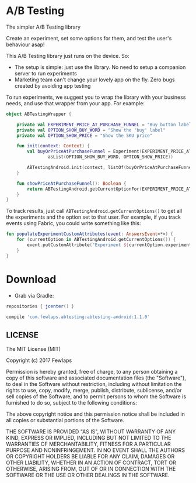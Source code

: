 # A/B Testing
The simpler A/B Testing library

Create an experiment, set some options for them, and test the user's behaviour asap!

This A/B Testing library just runs on the device. So:
- The setup is simple: just use the library. No need to setup a companion server to run experiments
- Marketing team can't change your lovely app on the fly. Zero bugs created by avoiding app testing

To run experiments, we suggest you to wrap the library with your business needs, and use that wrapper from your app. For example:

```kotlin
object ABTestingWrapper {

    private val EXPERIMENT_PRICE_AT_PURCHASE_FUNNEL = "Buy button label in the 'Be PRO' onboarding"
    private val OPTION_SHOW_BUY_WORD = "Show the 'buy' label"
    private val OPTION_SHOW_PRICE = "Show the SKU price"

    fun init(context: Context) {
        val buyOrPriceAtPurchaseFunnel = Experiment(EXPERIMENT_PRICE_AT_PURCHASE_FUNNEL,
                asList(OPTION_SHOW_BUY_WORD, OPTION_SHOW_PRICE))

        ABTestingAndroid.init(context, listOf(buyOrPriceAtPurchaseFunnel))
    }

    fun showPriceAtPurchaseFunnel(): Boolean {
        return ABTestingAndroid.getCurrentOptionFor(EXPERIMENT_PRICE_AT_PURCHASE_FUNNEL) == OPTION_SHOW_PRICE
    }
}
```

To track results, just call `ABTestingAndroid.getCurrentOptions()` to get all the experiments and the option set to that user. For example, if you track events using Fabric, you could write something like this:

```kotlin
fun populateExperimentCustomAttributes(event: AnswersEvent<*>) {
    for (currentOption in ABTestingAndroid.getCurrentOptions()) {
        event.putCustomAttribute("Experiment ${currentOption.experiment}", currentOption.option)
    }
}
```

# Download

* Grab via Gradle:
```groovy
repositories { jcenter() }

compile 'com.fewlaps.abtesting:abtesting-android:1.1.0'
```

## LICENSE ##

The MIT License (MIT)

Copyright (c) 2017 Fewlaps

Permission is hereby granted, free of charge, to any person obtaining a copy
of this software and associated documentation files (the "Software"), to deal
in the Software without restriction, including without limitation the rights
to use, copy, modify, merge, publish, distribute, sublicense, and/or sell
copies of the Software, and to permit persons to whom the Software is
furnished to do so, subject to the following conditions:

The above copyright notice and this permission notice shall be included in all
copies or substantial portions of the Software.

THE SOFTWARE IS PROVIDED "AS IS", WITHOUT WARRANTY OF ANY KIND, EXPRESS OR
IMPLIED, INCLUDING BUT NOT LIMITED TO THE WARRANTIES OF MERCHANTABILITY,
FITNESS FOR A PARTICULAR PURPOSE AND NONINFRINGEMENT. IN NO EVENT SHALL THE
AUTHORS OR COPYRIGHT HOLDERS BE LIABLE FOR ANY CLAIM, DAMAGES OR OTHER
LIABILITY, WHETHER IN AN ACTION OF CONTRACT, TORT OR OTHERWISE, ARISING FROM,
OUT OF OR IN CONNECTION WITH THE SOFTWARE OR THE USE OR OTHER DEALINGS IN THE
SOFTWARE.
